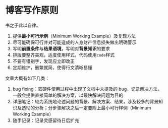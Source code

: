 # 博客写作原则

书之于此以自律。

1. 提供**最小可行示例**（Minimum Working Example）及复现方法
2. 尽可能确保可行并对可能造成的人身财产信息损失做出明确警示
3. 写明**前置条件**与**结果语境**，写明对**背景知识**的要求
4. 排版要整齐美观，适度使用样式，代码使用`code`样式
5. 不要有错别字，发现应立即改正
6. 定期维护，删繁就简，使得行文清晰易懂

文章大概有如下几类：

1. bug fixing：软硬件使用过程中出现了文档中未提及的 bug，记录解决方法，一般会提供直接简单的解决方案，以最快解决问题为目的
2. 详细笔记：较为系统地论述问题的背景、解决方案、结果，涉及较多的背景知识及透彻的分析；分步骤解决之后一定要附上最小可行样例（Minimum Working Example）
3. 随手记录：记录灵感留待日后扩充
